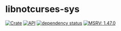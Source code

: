 # libnotcurses-sys

[![Crate](https://img.shields.io/crates/v/libnotcurses-sys.svg)](https://crates.io/crates/libnotcurses-sys)
[![API](https://docs.rs/libnotcurses-sys/badge.svg)](https://dankamongmen.github.io/notcurses/rustdoc/libnotcurses_sys/)
[![dependency status](https://deps.rs/crate/libnotcurses-sys/2.1.2/status.svg)](https://deps.rs/crate/libnotcurses-sys/2.1.2)
[![MSRV: 1.47.0](https://flat.badgen.net/badge/MSRV/1.47.0/purple)](https://blog.rust-lang.org/2020/10/08/Rust-1.47.html)
